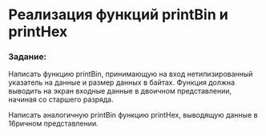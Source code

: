 # Реализация функций printBin и printHex

### Задание:
Написать функцию printBin, принимающую на вход нетипизированный указатель на данные и размер данных в байтах.
Функция должна выводить на экран входные данные в двоичном представлении, начиная со старшего разряда.

Написать аналогичную printBin функцию printHex, выводящую данные в 16ричном представлении.
